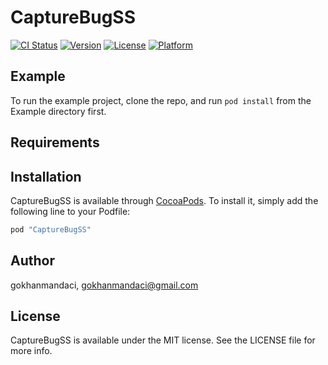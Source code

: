 # CaptureBugSS

[![CI Status](http://img.shields.io/travis/gokhanmandaci/CaptureBugSS.svg?style=flat)](https://travis-ci.org/gokhanmandaci/CaptureBugSS)
[![Version](https://img.shields.io/cocoapods/v/CaptureBugSS.svg?style=flat)](http://cocoapods.org/pods/CaptureBugSS)
[![License](https://img.shields.io/cocoapods/l/CaptureBugSS.svg?style=flat)](http://cocoapods.org/pods/CaptureBugSS)
[![Platform](https://img.shields.io/cocoapods/p/CaptureBugSS.svg?style=flat)](http://cocoapods.org/pods/CaptureBugSS)

## Example

To run the example project, clone the repo, and run `pod install` from the Example directory first.

## Requirements

## Installation

CaptureBugSS is available through [CocoaPods](http://cocoapods.org). To install
it, simply add the following line to your Podfile:

```ruby
pod "CaptureBugSS"
```

## Author

gokhanmandaci, gokhanmandaci@gmail.com

## License

CaptureBugSS is available under the MIT license. See the LICENSE file for more info.
